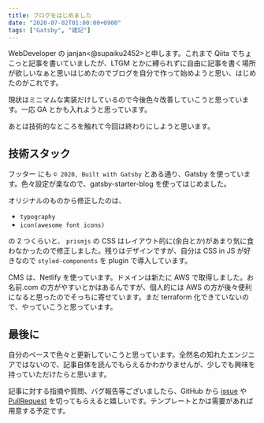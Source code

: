 ```yaml
---
title: ブログをはじめました
date: "2020-07-02T01:00:00+0900"
tags: ["Gatsby", "雑記"]
---
```


WebDeveloper の janjan<@supaiku2452>と申します。これまで Qiita でちょこっと記事を書いていましたが、LTGM とかに縛られずに自由に記事を書く場所が欲しいなぁと思いはじめたのでブログを自分で作って始めようと思い、はじめたのがこれです。

現状はミニマムな実装だけしているので今後色々改善していこうと思っています。一応 GA とかも入れようと思っています。

あとは技術的なところを触れて今回は終わりにしようと思います。

## 技術スタック

フッター にも `© 2020, Built with Gatsby` とある通り、Gatsby を使っています。色々設定が楽なので、gatsby-starter-blog を使ってはじめました。

オリジナルのものから修正したのは、

- `typography`
- `icon(awesome font icons)`

の 2 つくらいと、 `prismjs` の CSS はレイアウト的に(余白とか)があまり気に食わなかったので修正しました。残りはデザインですが、自分は CSS in JS が好きなので `styled-components` を plugin で導入しています。

CMS は、Netlify を使っています。ドメインは新たに AWS で取得しました。お名前.com の方がやすいとかはあるんですが、個人的には AWS の方が後々便利になると思ったのでそっちに寄せています。まだ terraform 化できていないので、やっていこうと思っています。

## 最後に

自分のペースで色々と更新していこうと思っています。全然名の知れたエンジニアではないので、記事自体を読んでもらえるかわかりませんが、少しでも興味を持っていただけたらと思います。

記事に対する指摘や質問、バグ報告等ございましたら、GitHub から [issue](https://github.com/supaiku2452/blog/issues) や [PullRequest](https://github.com/supaiku2452/blog/pulls) を切ってもらえると嬉しいです。テンプレートとかは需要があれば用意する予定です。
